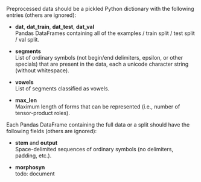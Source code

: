 Preprocessed data should be a pickled Python dictionary with the following entries (others are ignored):

- **dat**, **dat_train**, **dat_test**, **dat_val**  
  Pandas DataFrames containing all of the examples / train split / test split / val split.  

- **segments**  
  List of ordinary symbols (not begin/end delimiters, epsilon, or other specials) that are present in the data, each a unicode character string (without whitespace).

- **vowels**  
  List of segments classified as vowels.

- **max_len**  
  Maximum length of forms that can be represented (i.e., number of tensor-product roles).

Each Pandas DataFrame containing the full data or a split should have the following fields (others are ignored):

- **stem**  and **output**  
  Space-delimited sequences of ordinary symbols (no delimiters, padding, etc.).

- **morphosyn**  
  todo: document